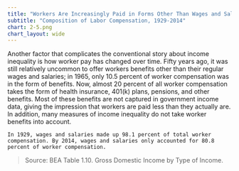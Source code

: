 ```yaml
---
title: "Workers Are Increasingly Paid in Forms Other Than Wages and Salaries"
subtitle: "Composition of Labor Compensation, 1929-2014"
chart: 2-5.png
chart_layout: wide
---
```

Another factor that complicates the conventional story about income inequality is how worker pay has changed over time. Fifty years ago, it was still relatively uncommon to offer workers benefits other than their regular wages and salaries; in 1965, only 10.5 percent of worker compensation was in the form of benefits. Now, almost 20 percent of all worker compensation takes the form of health insurance, 401(k) plans, pensions, and other benefits. Most of these benefits are not captured in government income data, giving the impression that workers are paid less than they actually are. In addition, many measures of income inequality do not take worker benefits into account.						

```
In 1929, wages and salaries made up 98.1 percent of total worker compensation. By 2014, wages and salaries only accounted for 80.8 percent of worker compensation.
```

> Source: BEA Table 1.10. Gross Domestic Income by Type of Income.
